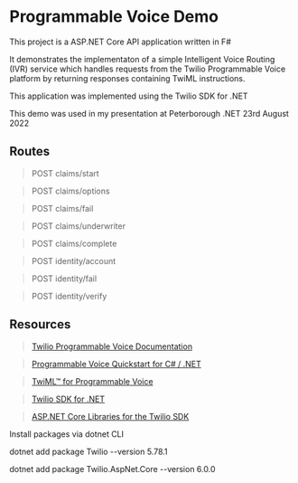 # Programmable Voice Demo
This project is a ASP.NET Core API application written in F#

It demonstrates the implementaton of a simple Intelligent Voice Routing (IVR) service which handles requests from the Twilio Programmable Voice platform by returning responses containing TwiML instructions.

This application was implemented using the Twilio SDK for .NET

This demo was used in my presentation at Peterborough .NET 23rd August 2022

## Routes
> POST claims/start

> POST claims/options

> POST claims/fail

> POST claims/underwriter

> POST claims/complete

> POST identity/account

> POST identity/fail

> POST identity/verify

##  Resources
> [Twilio Programmable Voice Documentation](https://www.twilio.com/docs/voice)

> [Programmable Voice Quickstart for C# / .NET](https://www.twilio.com/docs/voice/quickstart/csharp)

> [TwiML™ for Programmable Voice](https://www.twilio.com/docs/voice/twiml)

> [Twilio SDK for .NET](https://www.nuget.org/packages/Twilio)

> [ASP.NET Core Libraries for the Twilio SDK](https://www.nuget.org/packages/Twilio.AspNet.Core)

Install packages via dotnet CLI

dotnet add package Twilio --version 5.78.1

dotnet add package Twilio.AspNet.Core --version 6.0.0